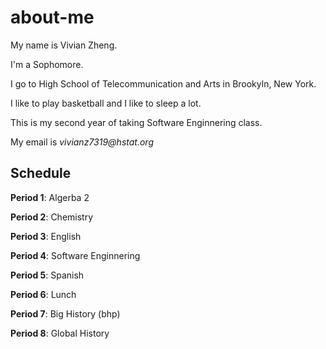 # about-me
My name is Vivian  Zheng. 

I'm a Sophomore.

I go to High School of Telecommunication and Arts in Brookyln, New York.

I like to play basketball and I like to sleep a lot. 

This is my second year of taking Software Enginnering class.

My email is _vivianz7319@hstat.org_

## **Schedule**

**Period 1**: Algerba 2 

**Period 2**: Chemistry 

**Period 3**: English 

**Period 4**: Software Enginnering 

**Period 5**: Spanish 

**Period 6**: Lunch 

**Period 7**: Big History (bhp)

**Period 8**: Global History 

